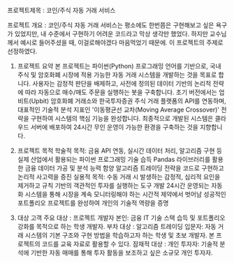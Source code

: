 프로젝트제목 : 코인/주식 자동 거래 서비스 

프로젝트 개요 : 코인/주식 자동 거래 서비스는 평소에도 한번쯤은 구현해보고 싶은 욕구가 있었지만, 내 수준에서 구현하기 어려운 코드라고 막상 생각만 했었다. 하지만 교수님께서 예시로 들어주셨을 때, 이걸로해야겠다 마음먹었기 때문에. 이 프로젝트의 주제로 선정하였다.

1. 프로젝트 요약 
본 프로젝트는 파이썬(Python) 프로그래밍 언어를 기반으로, 국내 주식 및 암호화폐 시장에 적용 가능한 자동 거래 시스템을 개발하는 것을 목표로 합니다. 사용자는 감정적 판단을 배제하고, 사전에 정의된 데이터 기반의 논리적 전략에 따라 자동으로 매수/매도 주문을 실행하는 봇을 구축합니다. 초기 버전에서는 업비트(Upbit) 암호화폐 거래소와 한국투자증권 주식 거래 플랫폼의 API를 연동하며, 대표적인 기술적 분석 지표인 '이동평균선 교차(Moving Average Crossover)' 전략을 구현하여 시스템의 핵심 기능을 완성합니다. 최종적으로 개발된 시스템은 클라우드 서버에 배포하여 24시간 무인 운영이 가능한 환경을 구축하는 것을 지향합니다.

2. 프로젝트 목적
학술적 목적:
금융 API 연동, 실시간 데이터 처리, 알고리즘 구현 등 실제 산업에서 활용되는 파이썬 프로그래밍 기술 습득
Pandas 라이브러리를 활용한 금융 데이터 가공 및 분석 능력 함양
알고리즘 트레이딩 전략을 코드로 구현하고 논리적 사고력을 증진
실용적 목적:
수동 거래 시 발생하는 감정적, 심리적 요인을 제거하고 규칙 기반의 객관적인 투자를 실행하는 도구 개발
24시간 운영되는 자동화 시스템을 통해 시장을 계속 모니터링해야 하는 시간적 제약에서 벗어남
성공적인 포트폴리오 프로젝트를 완성하여 개인의 기술적 역량을 증명

3. 대상 고객 
주요 대상 :
프로젝트 개발자 본인: 금융 IT 기술 스택 습득 및 포트폴리오 강화를 목적으로 하는 학생 개발자.
부차 대상 :
알고리즘 트레이딩 입문자: 자동 거래 시스템의 기본 구조와 구현 방법을 학습하고자 하는 학생 및 초보 개발자. 본 프로젝트의 코드를 교육 자료로 활용할 수 있다.
잠재적 대상 :
개인 투자자: 기술적 분석에 기반한 자동 매매를 통해 투자 활동을 보조하고 싶은 소규모 개인 투자자.
